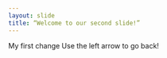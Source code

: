 ```yaml
---
layout: slide
title: “Welcome to our second slide!”
---
```

My first change
Use the left arrow to go back!

